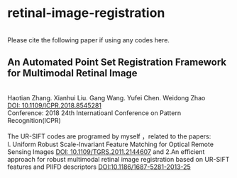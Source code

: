 # retinal-image-registration
<br>Please cite the following paper if using any codes here.
## An Automated Point Set Registration Framework for Multimodal Retinal Image
<br>Haotian Zhang. Xianhui Liu. Gang Wang. Yufei Chen. Weidong Zhao<br>
[DOI: 10.1109/ICPR.2018.8545281](https://ieeexplore.ieee.org/document/8545281 "")
<br>Conference: 2018 24th Internatioanl Conference on Pattern Recognition(ICPR)
<br><br>The UR-SIFT codes are programed by myself ，related to the papers: <br>l. Uniform Robust Scale-Invariant Feature Matching for Optical Remote Sensing Images [DOI: 10.1109/TGRS.2011.2144607](https://ieeexplore.ieee.org/document/5782957 "") and 
2.An efficient approach for robust multimodal retinal image registration based on UR-SIFT features and PIIFD descriptors [DOI:10.1186/1687-5281-2013-25](https://jivp-eurasipjournals.springeropen.com/articles/10.1186/1687-5281-2013-25) 


